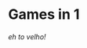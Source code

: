 # Games in 1

































































































































###### eh to velho!



 
